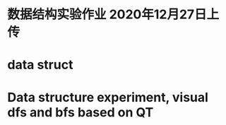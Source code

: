 # 数据结构实验作业 2020年12月27日上传
# data struct    
# Data structure experiment, visual dfs and bfs based on QT

